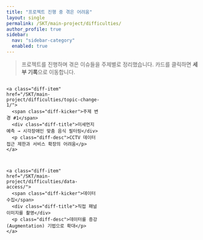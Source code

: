 ```yaml
---
title: "프로젝트 진행 중 겪은 어려움"
layout: single
permalink: /SKT/main-project/difficulties/
author_profile: true
sidebar:
  nav: "sidebar-category"
  enabled: true
---
```


<style>
.diff-wrap{margin:6px 0 18px}
.diff-grid{display:grid;gap:14px;grid-template-columns:1fr}
@media(min-width:860px){.diff-grid{grid-template-columns:1fr 1fr}}
.diff-item{
  display:block;text-decoration:none !important;color:inherit;
  background:#1f242d;border:1px solid #3c4556;border-radius:14px;
  padding:16px 18px;box-shadow:0 8px 22px rgba(0,0,0,.28);
  transition:transform .12s ease, box-shadow .15s ease, border-color .15s ease, background .15s ease;
}
.diff-item:hover{transform:translateY(-2px);border-color:#55607a;background:#242b36;box-shadow:0 12px 28px rgba(0,0,0,.38)}
.diff-kicker{display:inline-block;font:800 11px/1 system-ui,-apple-system,Segoe UI,Roboto,Helvetica,Arial;letter-spacing:.03em;padding:4px 8px;border-radius:999px;background:#8cc8ff;color:#0b1020;margin-bottom:8px}
.diff-title{margin:0 0 4px;font-weight:800;font-size:1.05rem;color:#f4f7fb}
.diff-desc{margin:0;color:#c9d7ff;font-size:.93rem}
@media(prefers-color-scheme: light){
  .diff-item{background:#fff;border-color:#e5e7eb;box-shadow:0 6px 18px rgba(0,0,0,.08)}
  .diff-item:hover{background:#fff;border-color:#cfd5e1;box-shadow:0 10px 24px rgba(0,0,0,.12)}
  .diff-title{color:#0f172a}.diff-desc{color:#314e9b}
}
</style>

> 프로젝트를 진행하며 겪은 이슈들을 주제별로 정리했습니다. 카드를 클릭하면 **세부 기록**으로 이동합니다.

<div class="diff-wrap">
  <div class="diff-grid">

    <a class="diff-item" href="/SKT/main-project/difficulties/topic-change-1/">
      <span class="diff-kicker">주제 변경 #1</span>
      <div class="diff-title">미세먼지 예측 → 시각장애인 맞춤 음식 필터링</div>
      <p class="diff-desc">CCTV 데이터 접근 제한과 서비스 확장의 어려움</p>
    </a>

  

    <a class="diff-item" href="/SKT/main-project/difficulties/data-access/">
      <span class="diff-kicker">데이터 수집</span>
      <div class="diff-title">직접 패널 이미지를 촬영</div>
      <p class="diff-desc">데이터를 증강(Augmentation) 기법으로 확대</p>
    </a>




  </div>
</div>

